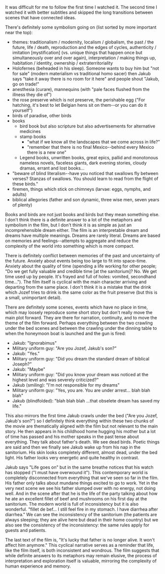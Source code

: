 It was difficult for me to follow the first time I watched it. The second time I watched it with better subtitles and skipped the long transitions between scenes that have connected ideas.

There's definitely some symbolism going on (list sorted by more important near the top):

- themes: traditionalism / modernity, localism / globalism, the past / the future, life / death, reproduction and the edges of cycles, authenticity / imitation [mystification] (vs. unique things that happen once but simultaneously over and over again), interpretation / making things up, habitation / identity, ownership / extraterritoriality
- Holofernes (beheaded in his sleep). Someone wants to buy him but "not for sale" (modern materialism vs traditional homo sacer) then Jakub says "take it away there is no room for it here" and people shout "Jakub, go on trade!"
- anesthesia (curare), mannequins (with "pale faces flushed from the illness they die of")
- the rose preserve which is not preserve, the perishable egg ("For hatching, it's best to let Belgian hens sit on them--or you can do it yourself")
- birds of paradise, other birds
- books
  - bird book but also scripture but also advertisements for alternative medicines
  - stamp books
    - "what if we know all the landscapes that we come across in life?"
    - "remember that there is no final Mexico--behind every Mexico there is a new one"
  - Legend books, unwritten books, great epics, pallid and monotonous nameless novels, faceless giants, dark evening stories, cloudy dramas, errant and lost books...
- "beware of blind literalism--have you noticed that swallows fly between verses? Stanzas of swallows. You should learn to read from the flight of these birds."
- firemen, things which stick on chimneys (larvae: eggs, nymphs, and adults)
- biblical allegories (father and son dynamic, three wise men, seven years of plenty)

Books and birds are not just books and birds but they mean something else. I don't think there is a definite answer to a lot of the metaphors and symbolism in the film, but I don't think it is as simple as just an incomprehensible dream either. The film is an interpretable dream and dreams have multiple meanings. Dreams are rarely literal. Dreams are based on memories and feelings--attempts to aggregate and reduce the complexity of the world into something which is more compact.

There is definitely conflict between memories of the past and uncertainty of the future. Anxiety about events being too large to fit into space-time. Anxiety about the quality of time (spending a life working for other people; "Do we get fully valuable and credible time [at the sanitorium]? No. We get time used up by people. It's frayed and full of holes: vomited, secondhand time..."). The film itself is cyclical with the main character arriving and departing from the same place. I don't think it is a mistake that the drink which Jozef tries to drink is the same color as the fruit preserve (but this is a small, unimportant detail).

There are definitely some scenes, events which have no place in time, which may loosely reproduce some short story but don't really move the main plot forward. They are there for narration, continuity, and to move the theme of the film forward. Perhaps everything between the two crawling under the bed scenes and between the crawling under the dinning table to when the honeymoon boat is launched and the gun is fired:

- Jakub: "Ignorabimus"
- Military uniform guy: "Are you Jozef, Jakub's son?"
- Jakub: "Yes."
- Military uniform guy: "Did you dream the standard dream of biblical Joseph?"
- Jakub: "Maybe"
- Military uniform guy: "Did you know your dream was noticed at the highest level and was severely criticized?"
- Jakub (smiling): "I'm not responsible for my dreams"
- Military uniform guy: "Yes, you are. You are under arrest... blah blah blah"
- Jakub (blindfolded): "blah blah blah ...that obselete dream has saved my life."

This also mirrors the first time Jakub crawls under the bed ("Are you Jozef, Jakub's son?") so I definitely think everything within these two chunks of the movie are thematically aligned with the film but not relevant to the main story. He then appears in his childhood home hugging his mother but a lot of time has passed and his mother speaks in the past tense about everything. They talk about father's death. We see dead birds. Poetic things are said and then we finally see Jakub wake up from his nap in the sanitorium. His skin looks completely different, almost dead, under the bed light. His father looks very energetic and quite healthy in contrast.

Jakub says "Life goes on" but in the same breathe notices that his watch has stopped ("I must have overwound it"). This contemporary world is completely disconnected from everything that we've seen so far in the film. His father only talks about mundane things excited to go to work. Yet in the very next scene we see his father slumped over with no energy, not doing well. And in the scene after that he is the life of the party talking about how he ate an excellent fillet of beef and mushrooms on his first day at the sanitorium. The modern world is full of inconsistency but it is also wonderful. "fillet de bef... I still feel fire in my stomach. I have diarrhea after diarrhea." We can see the inconsistency of the sanitorium (the patients are always sleeping; they are alive here but dead in their home country) but we also see the consistency of the inconsistency: the same rules apply for guests and patients.

The last text of the film is, "It's lucky that father is no longer alive. It won't affect him anymore." This cyclical narrative serves as a reminder that life, like the film itself, is both inconsistent and wondrous. The film suggests that while definite answers to its metaphors may remain elusive, the process of interpretation and exploration itself is valuable, mirroring the complexity of human experience and memory.
